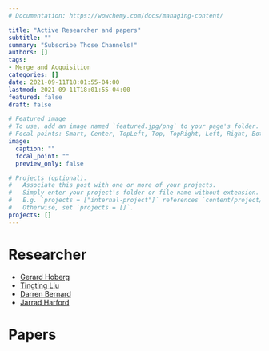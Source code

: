 ```yaml
---
# Documentation: https://wowchemy.com/docs/managing-content/

title: "Active Researcher and papers"
subtitle: ""
summary: "Subscribe Those Channels!"
authors: []
tags:
- Merge and Acquisition
categories: []
date: 2021-09-11T18:01:55-04:00
lastmod: 2021-09-11T18:01:55-04:00
featured: false
draft: false

# Featured image
# To use, add an image named `featured.jpg/png` to your page's folder.
# Focal points: Smart, Center, TopLeft, Top, TopRight, Left, Right, BottomLeft, Bottom, BottomRight.
image:
  caption: ""
  focal_point: ""
  preview_only: false

# Projects (optional).
#   Associate this post with one or more of your projects.
#   Simply enter your project's folder or file name without extension.
#   E.g. `projects = ["internal-project"]` references `content/project/deep-learning/index.md`.
#   Otherwise, set `projects = []`.
projects: []
---
```


# Researcher

- [Gerard Hoberg](http://faculty.marshall.usc.edu/Gerard-Hoberg/)
- [Tingting Liu](https://www.ivybusiness.iastate.edu/directory/ttliu/)
- [Darren Bernard](https://foster.uw.edu/faculty-research/directory/darren-bernard/)
- [Jarrad Harford](https://foster.uw.edu/faculty-research/directory/jarrad-harford/)


# Papers